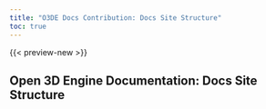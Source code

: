 ```yaml
---
title: "O3DE Docs Contribution: Docs Site Structure"
toc: true
---
```


{{< preview-new >}}

## Open 3D Engine Documentation: Docs Site Structure
